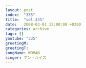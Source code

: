 ```yaml
---
layout: post
index:  "335"
title:  "vol.335"
date:   2008-03-01 12:00:00 +0300
categories: archive
tags: []
youtube: "335"
greetingM: 
greetingT: 
songName: WOMAN
singer: アン・ルイス
---
```


